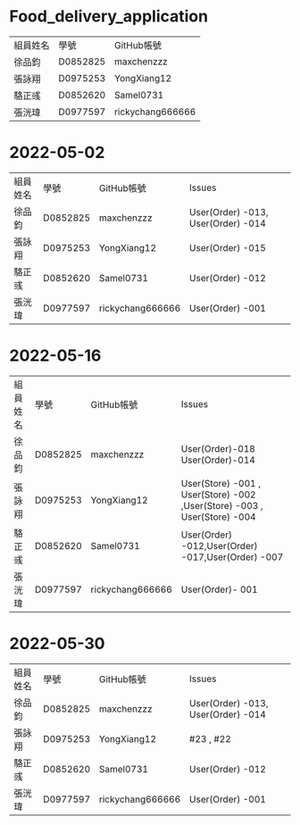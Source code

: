 # Food_delivery_application
<table>
<tr>
  <td>組員姓名</td>
  <td>學號</td>
  <td>GitHub帳號</td>
</tr>
<tr>
  <td>徐品鈞</td>
  <td>D0852825</td>
  <td>maxchenzzz</td>
</tr>
<tr>
  <td>張詠翔</td>
  <td>D0975253</td>
  <td>YongXiang12</td>
</tr>
<tr>
  <td>駱正彧</td>
  <td>D0852620</td>
  <td>Samel0731</td>
</tr>
<tr>
  <td>張洸瑋</td>
  <td>D0977597</td>
  <td>rickychang666666</td>
</tr>
</table>

# 2022-05-02
<table>
<tr>
  <td>組員姓名</td>
  <td>學號</td>
  <td>GitHub帳號</td>
  <td>Issues</td>
</tr>
<tr>
  <td>徐品鈞</td>
  <td>D0852825</td>
  <td>maxchenzzz</td>
  <td>User(Order) -013, User(Order) -014</td>
</tr>
<tr>
  <td>張詠翔</td>
  <td>D0975253</td>
  <td>YongXiang12</td>
  <td>User(Order) -015</td>
</tr>
<tr>
  <td>駱正彧</td>
  <td>D0852620</td>
  <td>Samel0731</td>
  <td>User(Order) -012</td>
</tr>
<tr>
  <td>張洸瑋</td>
  <td>D0977597</td>
  <td>rickychang666666</td>
  <td>User(Order) -001</td>
</tr>
</table>

# 2022-05-16
<table>
<tr>
  <td>組員姓名</td>
  <td>學號</td>
  <td>GitHub帳號</td>
  <td>Issues</td>
</tr>
<tr>
  <td>徐品鈞</td>
  <td>D0852825</td>
  <td>maxchenzzz</td>
  <td>User(Order)-018 User(Order)-014</td>
</tr>
<tr>
  <td>張詠翔</td>
  <td>D0975253</td>
  <td>YongXiang12</td>
  <td>User(Store) -001 , User(Store) -002 ,User(Store) -003 , User(Store) -004</td>
</tr>
<tr>
  <td>駱正彧</td>
  <td>D0852620</td>
  <td>Samel0731</td>
  <td>User(Order) -012,User(Order) -017,User(Order) -007</td>
</tr>
<tr>
  <td>張洸瑋</td>
  <td>D0977597</td>
  <td>rickychang666666</td>
  <td>User(Order)- 001</td>
</tr>
</table>


# 2022-05-30
<table>
<tr>
  <td>組員姓名</td>
  <td>學號</td>
  <td>GitHub帳號</td>
  <td>Issues</td>
</tr>
<tr>
  <td>徐品鈞</td>
  <td>D0852825</td>
  <td>maxchenzzz</td>
  <td>User(Order) -013, User(Order) -014</td>
</tr>
<tr>
  <td>張詠翔</td>
  <td>D0975253</td>
  <td>YongXiang12</td>
  <td>#23 , #22</td>
</tr>
<tr>
  <td>駱正彧</td>
  <td>D0852620</td>
  <td>Samel0731</td>
  <td>User(Order) -012</td>
</tr>
<tr>
  <td>張洸瑋</td>
  <td>D0977597</td>
  <td>rickychang666666</td>
  <td>User(Order) -001</td>
</tr>
</table>
